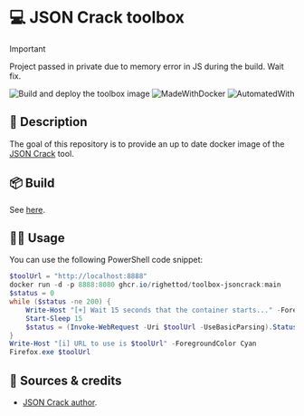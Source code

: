 # 💻 JSON Crack toolbox

> [!IMPORTANT]
> Project passed in private due to memory error in JS during the build. Wait fix.

![Build and deploy the toolbox image](https://github.com/righettod/toolbox-jsoncrack/actions/workflows/build_docker_image.yml/badge.svg?branch=main) ![MadeWithDocker](https://img.shields.io/static/v1?label=Made%20with&message=Docker&color=blue&?style=for-the-badge&logo=docker) ![AutomatedWith](https://img.shields.io/static/v1?label=Automated%20with&message=GitHub%20Actions&color=blue&?style=for-the-badge&logo=github)


## 🎯 Description

The goal of this repository is to provide an up to date docker image of the [JSON Crack](https://github.com/AykutSarac/jsoncrack.com) tool.

## 📦 Build

See [here](https://github.com/AykutSarac/jsoncrack.com?tab=readme-ov-file#docker).

## 👨‍💻 Usage

You can use the following PowerShell code snippet:

```powershell
$toolUrl = "http://localhost:8888"
docker run -d -p 8888:8080 ghcr.io/righettod/toolbox-jsoncrack:main
$status = 0
while ($status -ne 200) {
	Write-Host "[+] Wait 15 seconds that the container starts..." -ForegroundColor Yellow
	Start-Sleep 15
	$status = (Invoke-WebRequest -Uri $toolUrl -UseBasicParsing).StatusCode
}
Write-Host "[i] URL to use is $toolUrl" -ForegroundColor Cyan
Firefox.exe $toolUrl
```

## 🤝 Sources & credits

* [JSON Crack author](https://github.com/AykutSarac/jsoncrack.com).
